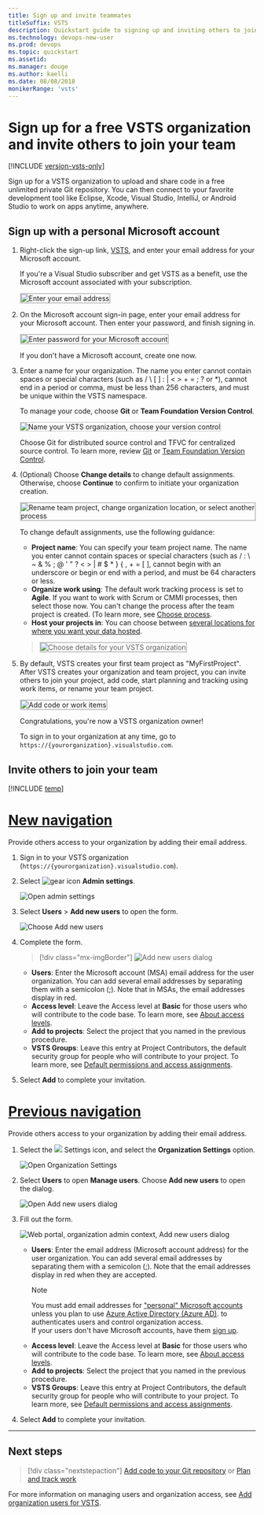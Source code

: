 ```yaml
---
title: Sign up and invite teammates
titleSuffix: VSTS   
description: Quickstart guide to signing up and inviting others to join a team project in Visual Studio Team Services 
ms.technology: devops-new-user 
ms.prod: devops
ms.topic: quickstart
ms.assetid: 
ms.manager: douge
ms.author: kaelli
ms.date: 08/08/2018
monikerRange: 'vsts'
---
```



# Sign up for a free VSTS organization and invite others to join your team

[!INCLUDE [version-vsts-only](../_shared/version-vsts-only.md)]

Sign up for a VSTS organization to upload and share code in a free unlimited private Git repository. You can then connect to your favorite development tool like Eclipse, Xcode, Visual Studio, IntelliJ, or Android Studio to work on apps anytime, anywhere.

<a name="MicrosoftAccount"></a>

## Sign up with a personal Microsoft account

1.	Right-click the sign-up link, [VSTS](https://go.microsoft.com/fwlink/?LinkId=307137&clcid=0x409), and enter your email address for your Microsoft account.

    If you're a Visual Studio subscriber and get VSTS as a benefit, use the Microsoft account associated with your subscription.

	<img src="../organizations/accounts/_img/_shared/sign-in.png" alt="Enter your email address" style="border: 2px solid #C3C3C3;" />

2. On the Microsoft account sign-in page, enter your email address for your Microsoft account. Then enter your password, and finish signing in.

	<img src="../organizations/accounts/_img/_shared/sign-in-msa2.png" alt="Enter password for your Microsoft account" style="border: 2px solid #C3C3C3;" />

	If you don't have a Microsoft account, create one now.

3.	Enter a name for your organization. The name you enter cannot contain spaces or special characters (such as / \ [ ] : | < > + = ; ? or &#42;), cannot end in a period or comma, must be less than 256 characters, and must be unique within the VSTS namespace.

	To manage your code, choose **Git** or **Team Foundation Version Control**.

	<img src="../organizations/accounts/_img/sign-up-visual-studio-team-services/create-team-services-organization.png" alt="Name your VSTS organization, choose your version control" style="border: 1px solid #C3C3C3;" />

	Choose Git for distributed source control and TFVC for centralized source control. To learn more, review [Git](../repos/git/overview.md) 
	or [Team Foundation Version Control](../repos/tfvc/overview.md).

4.	(Optional) Choose **Change details** to change default assignments. Otherwise, choose **Continue** to confirm to initiate your organization creation.

	<img src="../organizations/accounts/_img/sign-up-visual-studio-team-services/check-organization-location-standard.png" alt="Rename team project, change organization location, or select another process" style="border: 2px solid #C3C3C3;" />

	To change default assignments, use the following guidance:

	- **Project name**: You can specify your team project name. The name you enter cannot contain spaces or special characters (such as / : \ ~ & % ; @ ' " ? < > | # $ &#42; } { , + = [ ], cannot begin with an underscore or begin or end with a period, and must be 64 characters or less.
    - **Organize work using**: The default work tracking process is set to **Agile**. If you want to work with Scrum or CMMI processes, then select those now.  You can't change the process after the team project is created. (To learn more, see [Choose process](../boards/work-items/guidance/choose-process.md). 
    - **Host your projects in**: You can choose between [several locations for where you want your data hosted](https://www.microsoft.com/trustcenter/privacy/vsts-location).
 
	><img src="_img/sign-up/change-details.png" alt="Choose details for your VSTS organization" style="border: 2px solid #C3C3C3;" />

5.	By default, VSTS creates your first team project as "MyFirstProject". After VSTS creates your organization and team project, 
you can invite others to join your project, add code, start planning and tracking using work items, or rename your team project. 

	<img src="../organizations/accounts/_img/_shared/team-project-created.png" alt="Add code or work items" style="border: 2px solid #C3C3C3;" />

	Congratulations, you're now a VSTS organization owner! 

	To sign in to your organization at any time, go to ```https://{yourorganization}.visualstudio.com```.

<a id="invite-others" />

## Invite others to join your team

[!INCLUDE [temp](../boards/_shared/new-agile-hubs-feature.md)]

# [New navigation](#tab/new-nav)

Provide others access to your organization by adding their email address.

1. Sign in to your VSTS organization (```https://{yourorganization}.visualstudio.com```).

2. Select ![gear icon](../_img/icons/gear_icon.png) **Admin settings**.

    ![Open admin settings](../_img/open-admin-settings-vert.png)

3. Select **Users** > **Add new users** to open the form.

   ![Choose Add new users](../organizations/accounts/_img/_shared/add-new-users.png)

4. Complete the form.

   > [!div class="mx-imgBorder"]
   >![Add new users dialog](../organizations/accounts/_img/add-organization-users-from-user-hub/invite-users-add-user-dialog.png)

   * **Users**: Enter the Microsoft account (MSA) email address for the user organization. You can add several email addresses by separating them with a semicolon (;). Note that in MSAs, the email addresses display in red.
   * **Access level**: Leave the Access level at **Basic** for those users who will contribute to the code base. To learn more, see [About access levels](../organizations/security/access-levels.md).
   * **Add to projects**: Select the project that you named in the previous procedure.
   * **VSTS Groups**: Leave this entry at Project Contributors, the default security group for people who will contribute to your project. To learn more, see [Default permissions and access assignments](../organizations/security/permissions-access.md).

5. Select **Add** to complete your invitation.

# [Previous navigation](#tab/prev-nav)

Provide others access to your organization by adding their email address.

1. Select the ![](../_img/icons/gear-icon.png) Settings icon, and select the **Organization Settings** option.
 
	![Open Organization Settings](../_shared/_img/settings/open-organization-settings.png)

0. Select **Users** to open **Manage users**. Choose **Add new users** to open the dialog. 

	![Open Add new users dialog](_img/sign-up/add-new-users.png)

0. Fill out the form. 
 
	![Web portal, organization admin context, Add new users dialog](_img/invite-users-add-user-dialog.png)  

	- **Users**: Enter the email address (Microsoft account address) for the user organization. You can add several email addresses by separating them with a semicolon (;). Note that the email addresses display in red when they are accepted.  
		> [!NOTE]   
		> You must add email addresses for 
		> ["personal" Microsoft accounts](https://www.microsoft.com/account) 
		> unless you plan to use [Azure Active Directory (Azure AD)](https://azure.microsoft.com/documentation/articles/active-directory-whatis/). 
		> to authenticates users and control organization access.  
		> If your users don't have Microsoft accounts, 
		> have them [sign up](https://signup.live.com/).  
	- **Access level**: Leave the Access level at **Basic** for those users who will contribute to the code base. To learn more, see [About access levels](../organizations/security/access-levels.md). 
	- **Add to projects**: Select the project that you named in the previous procedure. 
	- **VSTS Groups**: Leave this entry at Project Contributors, the default security group for people who will contribute to your project. To learn more, see [Default permissions and access assignments](../organizations/security/permissions-access.md). 

0. Select **Add** to complete your invitation. 
---

## Next steps  
 
> [!div class="nextstepaction"]
> [Add code to your Git repository](code-with-git.md) 
> or 
> [Plan and track work](plan-track-work.md) 

For more information on managing users and organization access, see [Add organization users for VSTS](../organizations/accounts/add-organization-users-from-user-hub.md).
 
